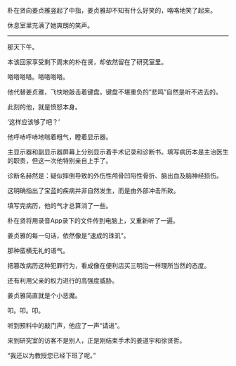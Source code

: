 朴在贤向姜贞雅竖起了中指，姜贞雅却不知有什么好笑的，咯咯地笑了起来。

休息室里充满了她爽朗的笑声。

***

那天下午。

本该回家享受剩下周末的朴在贤，却依然留在了研究室里。

嗒嗒嗒嗒。嗒嗒嗒嗒。

他代替姜贞雅，飞快地敲击着键盘。键盘不堪重负的“悲鸣”自然是听不进去的。

此刻的他，就是愤怒本身。

‘这样应该够了吧？’

他呼哧呼哧地喘着粗气，瞪着显示器。

主显示器和副显示器屏幕上分别显示着手术记录和诊断书。填写病历本是主治医生的职责，但这一次他特别亲自上手了。

诊断名赫然是：疑似摔倒导致的外伤性颅骨凹陷性骨折、脑出血及脑神经损伤。

这明确指出了宝蓝的疾病并非自然发生，而是由外部冲击所致。

填写完病历，他的气才总算消了一些。

朴在贤将用录音App录下的文件传到电脑上，又重新听了一遍。

姜贞雅的每一句话，依然像是“速成的珠玑”。

那种蛮横无礼的语气。

把篡改病历这种犯罪行为，看成像在便利店买三明治一样理所当然的态度。

还有利用父亲的权力进行的高强度威胁。

姜贞雅简直就是个小恶魔。

叩。叩。叩。

听到预料中的敲门声，他应了一声“请进”。

来到研究室的访客不是别人，正是刚结束手术的姜道宇和徐贤哲。

“我还以为教授您已经下班了呢。”